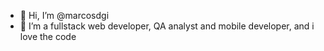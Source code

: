 - 👋 Hi, I’m @marcosdgi
- 👀 I’m a fullstack web developer, QA analyst and mobile developer, and i love the code 
<!---
marcosdgi/marcosdgi is a ✨ special ✨ repository because its `README.md` (this file) appears on your GitHub profile.
You can click the Preview link to take a look at your changes.
--->
